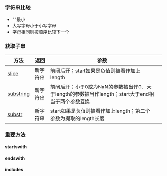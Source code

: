 ### 字符串比较
- ""最小
- 大写字母小于小写字母
- 字母相同则按顺序比较下一个
### 获取子串
|  方法   | 返回 | 参数 |  |
|  ----  | ----  | ----  | ----  |
| [slice](https://developer.mozilla.org/zh-CN/docs/Web/JavaScript/Reference/Global_Objects/String/slice)  | 新字符串 | 前闭后开；start如果是负值则被看作加上length | 
| [substring](https://developer.mozilla.org/zh-CN/docs/Web/JavaScript/Reference/Global_Objects/String/substring)  | 新字符串 | 前闭后开；小于0或为NaN的参数被当作0，大于length的参数被当作length；start大于end相当于两个参数互换 |
| [substr](https://developer.mozilla.org/zh-CN/docs/Web/JavaScript/Reference/Global_Objects/String/substr)  | 新字符串 | start如果是负值则被看作加上length；第二个参数为提取的length长度 |
### 重要方法
#### startswith
#### endswith
#### includes